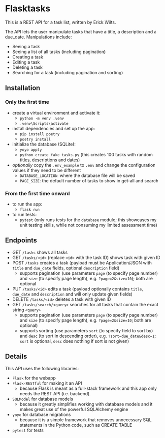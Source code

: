 # Flasktasks

This is a REST API for a task list, written by Erick Wilts.

The API lets the user manipulate tasks that have a title, a description and a due_date. Manipulations include:
- Seeing a task
- Seeing a list of all tasks (including pagination)
- Creating a task
- Editing a task
- Deleting a task
- Searching for a task (including pagination and sorting)

## Installation

### Only the first time
- create a virtual environment and activate it:
    - `python -m venv .venv`
    - `.venv\Scripts\activate`
- install dependencies and set up the app:
    - `pip install poetry`
    - `poetry install`
- initialize the database (SQLite):
    - `yoyo apply`
    - `python create_fake_tasks.py` (this creates 100 tasks with random titles, descriptions and dates)
- *optionally* copy the `.env_example` to `.env` and change the configuration values if they need to be different
    - `DATABASE_LOCATION`: where the database file will be saved
    - `PAGE_SIZE`: the default number of tasks to show in get-all and search

### From the first time onward
- to run the app:
    - `flask run`
- to run tests:
    - `pytest` (only runs tests for the `database` module; this showcases my unit testing skills, while not consuming my limited assessment time)

## Endpoints
- GET `/tasks` shows all tasks
- GET `/tasks/<id>` (replace `<id>` with the task ID) shows task with given ID
- POST `/tasks` creates a task (payload must be Application/JSON with `title` and `due_date` fields, optional `description` field)
    - supports pagination (use parameters `page` (to specify page number) and `size` (to specify page length), e.g. `?page=2&size=10`); both are optional
- PUT `/tasks/<id>` edits a task (payload optionally contains `title`, `due_date` and `description` and will only update given fields)
- DELETE `/tasks/<id>` deletes a task with given ID
- GET `/tasks/search/<query>` searches for all tasks that contain the exact string `<query>`
    - supports pagination (use parameters `page` (to specify page number) and `size` (to specify page length), e.g. `?page=2&size=10`; both are optional)
    - supports sorting (use parameters `sort` (to specify field to sort by) and `desc` (to sort in descending order), e.g. `?sort=due_date&desc=1`; `sort` is optional, `desc` does nothing if sort is not given)

## Details
This API uses the following libraries:
- `Flask` for the webapp
- `Flask-RESTful` for making it an API
    - because Flask is meant as a full-stack framework and this app only needs the REST API (i.e. backend).
- `SQLModel` for database models
    - because it greatly simplifies working with database models and it makes great use of the powerful SQLAlchemy engine
- `yoyo` for database migrations
    - because it is a simple framework that removes unnecessary SQL statements in the Python code, such as CREATE TABLE
- `pytest` for tests
